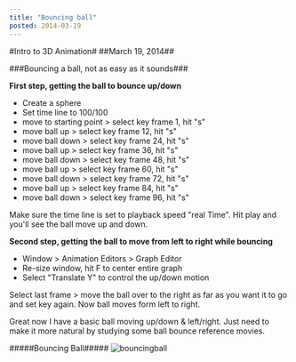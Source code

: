 ```yaml
---
title: "Bouncing ball"
posted: 2014-03-19
---
```


#Intro to 3D Animation#
##March 19, 2014##

###Bouncing a ball, not as easy as it sounds###

**First step, getting the ball to bounce up/down**   
- Create a sphere  
- Set time line to 100/100  
- move to starting point > select key frame 1, hit "s"  
- move ball up > select key frame 12, hit "s"   
- move ball down > select key frame 24, hit "s"  
- move ball up > select key frame 36, hit "s"   
- move ball down > select key frame 48, hit "s"   
- move ball up > select key frame 60, hit "s"   
- move ball down > select key frame 72, hit "s"   
- move ball up > select key frame 84, hit "s"   
- move ball down > select key frame 96, hit "s"    

Make sure the time line is set to playback speed "real Time". Hit play and you'll see the ball move up and down.

**Second step, getting the ball to move from left to right while bouncing**  
- Window > Animation Editors > Graph Editor  
- Re-size window, hit F to center entire graph
- Select "Translate Y" to control the up/down motion

Select last frame > move the ball over to the right as far as you want it to go and set key again.
Now ball moves form left to right.

Great now I have a basic ball moving up/down & left/right. Just need to make it more natural by studying some ball bounce reference movies.

#####Bouncing Ball#####
![bouncingball](http://i.imgur.com/vNC3TlB.gif)




